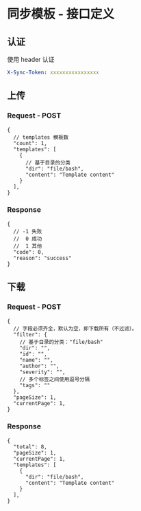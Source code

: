 # 同步模板 - 接口定义

## 认证

使用 header 认证

```yaml
X-Sync-Token: xxxxxxxxxxxxxxxx
```

## 上传

### Request - POST

```json5
{
  // templates 模板数
  "count": 1,
  "templates": [
    {
      // 基于目录的分类
      "dir": "file/bash",
      "content": "Template content"
    }
  ],
}

```

### Response

```json5
{
  // -1 失败
  //  0 成功
  //  1 其他
  "code": 0,
  "reason": "success"
}
```

## 下载

### Request - POST

```json5
{
  // 字段必须齐全，默认为空，即下载所有（不过滤）。
  "filter": {
    // 基于目录的分类："file/bash"
    "dir": "",
    "id": "",
    "name": "",
    "author": "",
    "severity": "",
    // 多个标签之间使用逗号分隔
    "tags": ""
  },
  "pageSize": 1,
  "currentPage": 1,
}
```

### Response

```json5
{
  "total": 8,
  "pageSize": 1,
  "currentPage": 1,
  "templates": [
    {
      "dir": "file/bash",
      "content": "Template content"
    }
  ],
}
```
